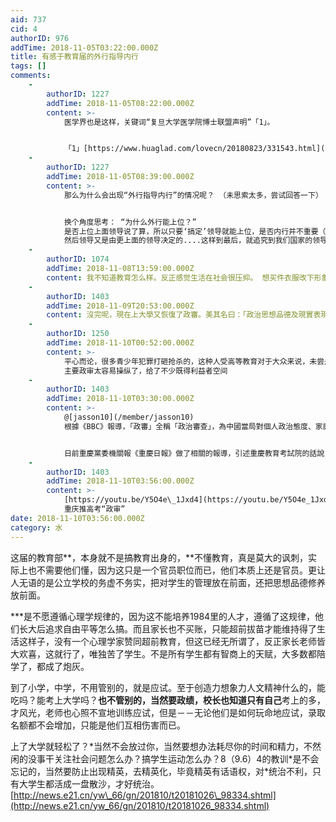 ```yaml
---
aid: 737
cid: 4
authorID: 976
addTime: 2018-11-05T03:22:00.000Z
title: 有感于教育届的外行指导内行
tags: []
comments:
    -
        authorID: 1227
        addTime: 2018-11-05T08:22:00.000Z
        content: >-
            医学界也是这样，关键词“复旦大学医学院博士联盟声明”「1」。


            「1」[https://www.huaglad.com/lovecn/20180823/331543.html](https://www.huaglad.com/lovecn/20180823/331543.html)
    -
        authorID: 1227
        addTime: 2018-11-05T08:39:00.000Z
        content: >-
            那么为什么会出现“外行指导内行”的情况呢？ （未思索太多，尝试回答一下）


            换个角度思考： “为什么外行能上位？”
            是否上位上面领导说了算，所以只要‘搞定’领导就能上位，是否内行并不重要（别拿领导既然不懂行，怎么出成果来反驳我。因为又不是领导亲自干活）。
            然后领导又是由更上面的领导决定的....这样到最后，就追究到我们国家的领导层了。然后会发现，哦，根茎已经腐坏了，怪不得长不出健康的果子。
    -
        authorID: 1074
        addTime: 2018-11-08T13:59:00.000Z
        content: 我不知道教育怎么样。反正感觉生活在社会很压抑。 想买件衣服改下形象下，试了件羊毛外衣，1千5百多。
    -
        authorID: 1403
        addTime: 2018-11-09T20:53:00.000Z
        content: 沒完呢，現在上大學又恢復了政審。美其名曰：「政治思想品德及現實表現」 不合格，就被剝奪教育權
    -
        authorID: 1250
        addTime: 2018-11-10T00:52:00.000Z
        content: >-
            平心而论，很多青少年犯罪打砸抢杀的，这种人受高等教育对于大众来说，未尝是件好事。不过因为某些奇葩中学的处分而不能上大学，也说不过去。
            主要政审太容易操纵了，给了不少既得利益者空间
    -
        authorID: 1403
        addTime: 2018-11-10T03:30:00.000Z
        content: >-
            @[jasson10](/member/jasson10)
            根據《BBC》報導，「政審」全稱「政治審查」，為中國當局對個人政治態度、家庭環境與社會關係等進行審查。在毛澤東時代，嚴苛的政審是上大學的重要條件，在鄧小平主政後才廢除此制度。


            日前重慶黨委機關報《重慶日報》做了相關的報導，引述重慶教育考試院的話說，「政審」是決定是否錄取時的重要依據，不合格者「無法被大學錄取」。此事被中國多家主流媒體報導後，在中國社群網站引起軒然大波，網友紛紛痛批重提「政審」宛若文化大革命再現，「根本是在開民主的倒車」。
    -
        authorID: 1403
        addTime: 2018-11-10T03:56:00.000Z
        content: >-
            [https://youtu.be/Y5O4e\_1Jxd4](https://youtu.be/Y5O4e_1Jxd4)
            重庆推高考“政审”
date: 2018-11-10T03:56:00.000Z
category: 水
---
```


这届的教育部**，本身就不是搞教育出身的，**不懂教育，真是莫大的讽刺，实际上也不需要他们懂，因为这只是一个官员职位而已，他们本质上还是官员。更让人无语的是公立学校的务虚不务实，把对学生的管理放在前面，还把思想品德修养放前面。

\*\*\*是不愿遵循心理学规律的，因为这不能培养1984里的人才，遵循了这规律，他们长大后追求自由平等怎么搞。而且家长也不买账，只能超前拔苗才能维持得了生活这样子，没有一个心理学家赞同超前教育，但这已经无所谓了，反正家长老师皆大欢喜，这就行了，唯独苦了学生。不是所有学生都有智商上的天赋，大多数都陪学了，都成了炮灰。

到了小学，中学，不用管别的，就是应试。至于创造力想象力人文精神什么的，能吃吗？能考上大学吗？**也不管别的，当然要政绩，校长也知道只有自己**考上的多，才风光，老师也心照不宣地训练应试，但是－－无论他们是如何玩命地应试，录取名额都不会增加，只能是他们互相伤害而已。

上了大学就轻松了？\*当然不会放过你，当然要想办法耗尽你的时间和精力，不然闲的没事干关注社会问题怎么办？搞学生运动怎么办？8（9.6）4的教训\*是不会忘记的，当然要防止出现精英，去精英化，毕竟精英有话语权，对\*统治不利，只有大学生都活成一盘散沙，才好统治。[http://news.e21.cn/yw\_66/gn/201810/t20181026\_98334.shtml](http://news.e21.cn/yw_66/gn/201810/t20181026_98334.shtml)

